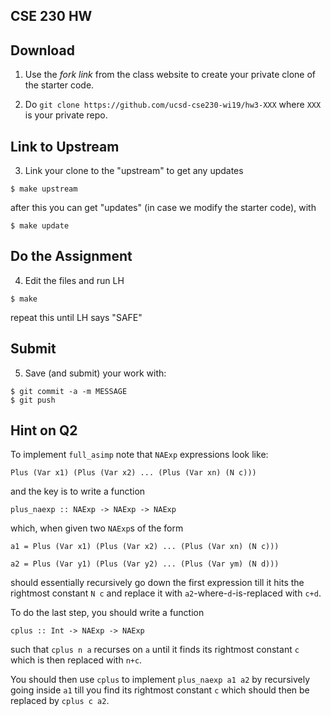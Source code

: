 ## CSE 230 HW 

## Download

1. Use the _fork link_ from the class website to create your private clone of the starter code.

2. Do `git clone https://github.com/ucsd-cse230-wi19/hw3-XXX` where `XXX` is your private repo.

## Link to Upstream

3. Link your clone to the "upstream" to get any updates

```
$ make upstream
```

after this you can get "updates" (in case we modify the starter code), with

```
$ make update
```

## Do the Assignment 

4. Edit the files and run LH 

```
$ make 
```

repeat this until LH says "SAFE"

## Submit 

5. Save (and submit) your work with:

```
$ git commit -a -m MESSAGE
$ git push
```


## Hint on Q2 

To implement `full_asimp` note that `NAExp` expressions look like:

	Plus (Var x1) (Plus (Var x2) ... (Plus (Var xn) (N c)))

and the key is to write a function 

	plus_naexp :: NAExp -> NAExp -> NAExp 

which, when given two `NAExp`s of the form
 
	a1 = Plus (Var x1) (Plus (Var x2) ... (Plus (Var xn) (N c)))

	a2 = Plus (Var y1) (Plus (Var y2) ... (Plus (Var ym) (N d)))

should essentially recursively go down the first expression till it hits the 
rightmost constant `N c` and replace it with `a2`-where-`d`-is-replaced with `c+d`.

To do the last step, you should write a function

	cplus :: Int -> NAExp -> NAExp 

such that `cplus n a` recurses on `a` until it finds its rightmost constant `c`
which is then replaced with `n+c`.

You should then use `cplus` to implement `plus_naexp a1 a2` by recursively 
going inside `a1` till you find its rightmost constant `c` which should then
be replaced by `cplus c a2`.


